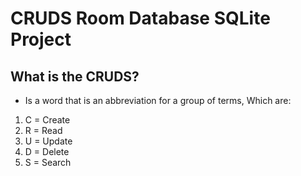 # CRUDS Room Database SQLite Project
## What is the CRUDS?
* Is a word that is an abbreviation for a group of terms, Which are:
1. C = Create
2. R = Read
3. U = Update
4. D = Delete
5. S = Search
